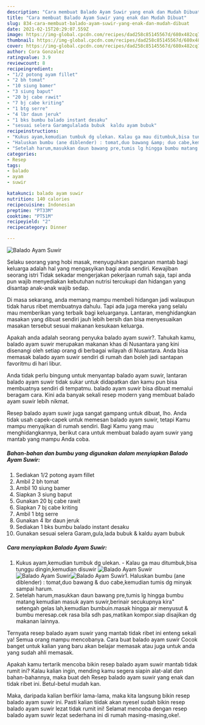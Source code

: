 ```yaml
---
description: "Cara membuat Balado Ayam Suwir yang enak dan Mudah Dibuat"
title: "Cara membuat Balado Ayam Suwir yang enak dan Mudah Dibuat"
slug: 834-cara-membuat-balado-ayam-suwir-yang-enak-dan-mudah-dibuat
date: 2021-02-15T20:29:07.559Z
image: https://img-global.cpcdn.com/recipes/dad258c85145567d/680x482cq70/balado-ayam-suwir-foto-resep-utama.jpg
thumbnail: https://img-global.cpcdn.com/recipes/dad258c85145567d/680x482cq70/balado-ayam-suwir-foto-resep-utama.jpg
cover: https://img-global.cpcdn.com/recipes/dad258c85145567d/680x482cq70/balado-ayam-suwir-foto-resep-utama.jpg
author: Cora Gonzalez
ratingvalue: 3.9
reviewcount: 8
recipeingredient:
- "1/2 potong ayam fillet"
- "2 bh tomat"
- "10 siung bamer"
- "3 siung baput"
- "20 bj cabe rawit"
- "7 bj cabe kriting"
- "1 btg serre"
- "4 lbr daun jeruk"
- "1 bks bumbu balado instant desaku"
- "sesuai selera Garamgulalada bubuk  kaldu ayam bubuk"
recipeinstructions:
- "Kukus ayam,kemudian tumbuk dg ulekan. Kalau ga mau ditumbuk,bisa tunggu dingin,kemudian disuwir"
- "Haluskan bumbu (ane diblender) : tomat,duo bawang &amp; duo cabe,kemudian tumis dg minyak sampai harum."
- "Setelah harum,masukkan daun bawang pre,tumis lg hingga bumbu matang kemudian masuk ayam suwir,berinair secukupnya kira&#34; setengah gelas lah,kemudian bumbuin.masak hingga air menyusut &amp; bumbu meresap.cek rasa bila sdh pas,matikan kompor.siap disajikan dg makanan lainnya."
categories:
- Resep
tags:
- balado
- ayam
- suwir

katakunci: balado ayam suwir 
nutrition: 140 calories
recipecuisine: Indonesian
preptime: "PT33M"
cooktime: "PT51M"
recipeyield: "2"
recipecategory: Dinner

---
```



![Balado Ayam Suwir](https://img-global.cpcdn.com/recipes/dad258c85145567d/680x482cq70/balado-ayam-suwir-foto-resep-utama.jpg)

Selaku seorang yang hobi masak, menyuguhkan panganan mantab bagi keluarga adalah hal yang mengasyikan bagi anda sendiri. Kewajiban seorang istri Tidak sekadar mengerjakan pekerjaan rumah saja, tapi anda pun wajib menyediakan kebutuhan nutrisi tercukupi dan hidangan yang disantap anak-anak wajib sedap.

Di masa  sekarang, anda memang mampu membeli hidangan jadi walaupun tidak harus ribet membuatnya dahulu. Tapi ada juga mereka yang selalu mau memberikan yang terbaik bagi keluarganya. Lantaran, menghidangkan masakan yang dibuat sendiri jauh lebih bersih dan bisa menyesuaikan masakan tersebut sesuai makanan kesukaan keluarga. 



Apakah anda adalah seorang penyuka balado ayam suwir?. Tahukah kamu, balado ayam suwir merupakan makanan khas di Nusantara yang kini disenangi oleh setiap orang di berbagai wilayah di Nusantara. Anda bisa memasak balado ayam suwir sendiri di rumah dan boleh jadi santapan favoritmu di hari libur.

Anda tidak perlu bingung untuk menyantap balado ayam suwir, lantaran balado ayam suwir tidak sukar untuk didapatkan dan kamu pun bisa membuatnya sendiri di tempatmu. balado ayam suwir bisa dibuat memalui beragam cara. Kini ada banyak sekali resep modern yang membuat balado ayam suwir lebih nikmat.

Resep balado ayam suwir juga sangat gampang untuk dibuat, lho. Anda tidak usah capek-capek untuk memesan balado ayam suwir, tetapi Kamu mampu menyajikan di rumah sendiri. Bagi Kamu yang mau menghidangkannya, berikut cara untuk membuat balado ayam suwir yang mantab yang mampu Anda coba.

<!--inarticleads1-->

##### Bahan-bahan dan bumbu yang digunakan dalam menyiapkan Balado Ayam Suwir:

1. Sediakan 1/2 potong ayam fillet
1. Ambil 2 bh tomat
1. Ambil 10 siung bamer
1. Siapkan 3 siung baput
1. Gunakan 20 bj cabe rawit
1. Siapkan 7 bj cabe kriting
1. Ambil 1 btg serre
1. Gunakan 4 lbr daun jeruk
1. Sediakan 1 bks bumbu balado instant desaku
1. Gunakan sesuai selera Garam,gula,lada bubuk &amp; kaldu ayam bubuk




<!--inarticleads2-->

##### Cara menyiapkan Balado Ayam Suwir:

1. Kukus ayam,kemudian tumbuk dg ulekan. - Kalau ga mau ditumbuk,bisa tunggu dingin,kemudian disuwir
<img src="https://img-global.cpcdn.com/steps/2e7b2543fb89df59/160x128cq70/balado-ayam-suwir-langkah-memasak-1-foto.jpg" alt="Balado Ayam Suwir"><img src="https://img-global.cpcdn.com/steps/9d14a46a1eea531a/160x128cq70/balado-ayam-suwir-langkah-memasak-1-foto.jpg" alt="Balado Ayam Suwir"><img src="https://img-global.cpcdn.com/steps/62310f4200685aea/160x128cq70/balado-ayam-suwir-langkah-memasak-1-foto.jpg" alt="Balado Ayam Suwir">1. Haluskan bumbu (ane diblender) : tomat,duo bawang &amp; duo cabe,kemudian tumis dg minyak sampai harum.
1. Setelah harum,masukkan daun bawang pre,tumis lg hingga bumbu matang kemudian masuk ayam suwir,berinair secukupnya kira&#34; setengah gelas lah,kemudian bumbuin.masak hingga air menyusut &amp; bumbu meresap.cek rasa bila sdh pas,matikan kompor.siap disajikan dg makanan lainnya.




Ternyata resep balado ayam suwir yang mantab tidak ribet ini enteng sekali ya! Semua orang mampu mencobanya. Cara buat balado ayam suwir Cocok banget untuk kalian yang baru akan belajar memasak atau juga untuk anda yang sudah ahli memasak.

Apakah kamu tertarik mencoba bikin resep balado ayam suwir mantab tidak rumit ini? Kalau kalian ingin, mending kamu segera siapin alat-alat dan bahan-bahannya, maka buat deh Resep balado ayam suwir yang enak dan tidak ribet ini. Betul-betul mudah kan. 

Maka, daripada kalian berfikir lama-lama, maka kita langsung bikin resep balado ayam suwir ini. Pasti kalian tiidak akan nyesel sudah bikin resep balado ayam suwir lezat tidak rumit ini! Selamat mencoba dengan resep balado ayam suwir lezat sederhana ini di rumah masing-masing,oke!.

